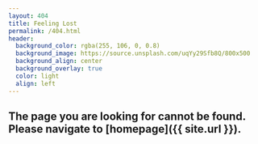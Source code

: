 ```yaml
---
layout: 404
title: Feeling Lost
permalink: /404.html
header:
  background_color: rgba(255, 106, 0, 0.8)
  background_image: https://source.unsplash.com/uqYy29Sfb8Q/800x500
  background_align: center
  background_overlay: true
  color: light
  align: left
---
```


## The page you are looking for cannot be found. Please navigate to [homepage]({{ site.url }}).
